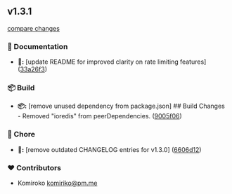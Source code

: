
## v1.3.1

[compare changes](https://github.com/NowaraJS/elysia-ratelimit/compare/v1.3.0...v1.3.1)

### 📖 Documentation

- **📖:** [update README for improved clarity on rate limiting features] ([33a26f3](https://github.com/NowaraJS/elysia-ratelimit/commit/33a26f3))

### 📦 Build

- **📦:** [remove unused dependency from package.json] ## Build Changes - Removed "ioredis" from peerDependencies. ([9005f06](https://github.com/NowaraJS/elysia-ratelimit/commit/9005f06))

### 🦉 Chore

- **🦉:** [remove outdated CHANGELOG entries for v1.3.0] ([6606d12](https://github.com/NowaraJS/elysia-ratelimit/commit/6606d12))

### ❤️ Contributors

- Komiroko <komiriko@pm.me>

